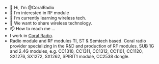 - 👋 Hi, I’m @CoralRadio
- 👀 I’m interested in RF module
- 🌱 I’m currently learning wireless tech.
- 💞️ We want to share wireless technology.
- 📫 How to reach me ...
- I work in [Coral Radio](https://www.coralradio.com). 
- Radio module and RF modules TI, ST & Semtech based. Coral radio provider specializing in the R&D and production of RF modules, SUB 1G and 2.4G modules, e.g. CC1310, CC1311, CC1312, CC1101, CC1120, SX1276, SX1272, SX1262, SPIRIT1 module, CC2538 dongle.
<!---
CoralRadio/CoralRadio is a ✨ special ✨ repository because its `README.md` (this file) appears on your GitHub profile.
You can click the Preview link to take a look at your changes.
--->
